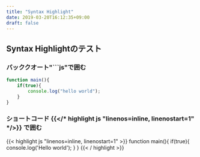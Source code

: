 ```yaml
---
title: "Syntax Highlight"
date: 2019-03-20T16:12:35+09:00
draft: false
---
```


## Syntax Highlightのテスト

### バッククオート"```js"で囲む
```js
function main(){
    if(true){
        console.log("hello world");
    }
}
```
### ショートコード {{</* highlight js "linenos=inline, linenostart=1" */>}} で囲む
{{< highlight js "linenos=inline, linenostart=1" >}}
function main(){
    if(true){
        console.log('Hello world');
    }
}
{{< / highlight >}}
